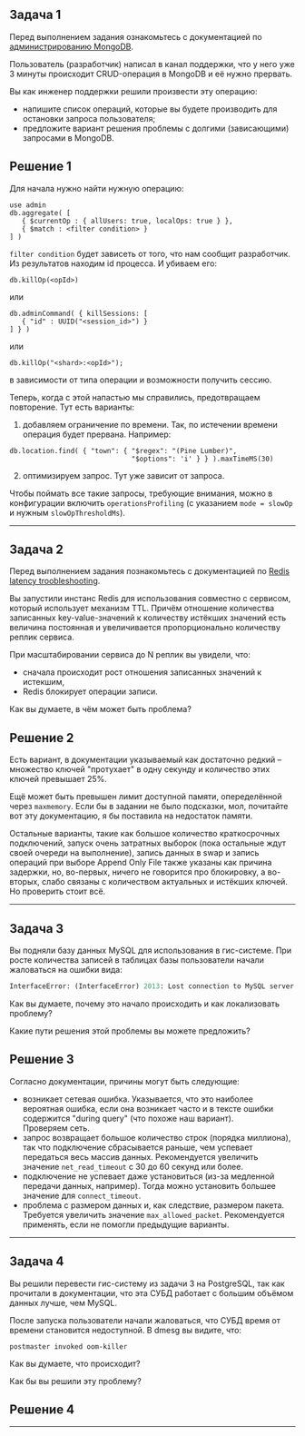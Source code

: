 ## Задача 1

Перед выполнением задания ознакомьтесь с документацией по [администрированию MongoDB](https://docs.mongodb.com/manual/administration/).

Пользователь (разработчик) написал в канал поддержки, что у него уже 3 минуты происходит CRUD-операция в MongoDB и её 
нужно прервать. 

Вы как инженер поддержки решили произвести эту операцию:

- напишите список операций, которые вы будете производить для остановки запроса пользователя;
- предложите вариант решения проблемы с долгими (зависающими) запросами в MongoDB.

## Решение 1

Для начала нужно найти нужную операцию:

```
use admin
db.aggregate( [
   { $currentOp : { allUsers: true, localOps: true } },
   { $match : <filter condition> }
] )
```
`filter condition` будет зависеть от того, что нам сообщит разработчик.<br/>
Из результатов находим id процесса. И убиваем его:
```
db.killOp(<opId>)
```
или
```
db.adminCommand( { killSessions: [
   { "id" : UUID("<session_id>") }
] } )
```
или
```
db.killOp("<shard>:<opId>");
```
в зависимости от типа операции и возможности получить сессию.

Теперь, когда с этой напастью мы справились, предотвращаем повторение. Тут есть варианты:

1. добавляем ограничение по времени. Так, по истечении времени операция будет прервана. Например:
```
db.location.find( { "town": { "$regex": "(Pine Lumber)",
                              "$options": 'i' } } ).maxTimeMS(30)
```
2. оптимизируем запрос. Тут уже зависит от запроса.

Чтобы поймать все такие запросы, требующие внимания, можно в конфигурации включить `operationsProfiling` (с указанием `mode = slowOp` и нужным `slowOpThresholdMs`).

---


## Задача 2

Перед выполнением задания познакомьтесь с документацией по [Redis latency troobleshooting](https://redis.io/topics/latency).

Вы запустили инстанс Redis для использования совместно с сервисом, который использует механизм TTL. 
Причём отношение количества записанных key-value-значений к количеству истёкших значений есть величина постоянная и
увеличивается пропорционально количеству реплик сервиса. 

При масштабировании сервиса до N реплик вы увидели, что:

- сначала происходит рост отношения записанных значений к истекшим,
- Redis блокирует операции записи.

Как вы думаете, в чём может быть проблема?

## Решение 2

Есть вариант, в документации указываемый как достаточно редкий – множество ключей "протухает" в одну секунду и количество этих ключей превышает 25%.

Ещё может быть превышен лимит доступной памяти, опеределённой через `maxmemory`. Если бы в задании не было подсказки, мол, почитайте вот эту документацию, я бы поставила на недостаток памяти.

Остальные варианты, такие как большое количество краткосрочных подключений, запуск очень затратных выборок (пока остальные ждут своей очереди на выполнение), запись данных в swap и запись операций при выборе Append Only File также указаны как причина задержки, но, во-первых, ничего не говорится про блокировку, а во-вторых, слабо связаны с количеством актуальных и истёкших ключей. Но проверить стоит всё.

---
 
## Задача 3

Вы подняли базу данных MySQL для использования в гис-системе. При росте количества записей в таблицах базы
пользователи начали жаловаться на ошибки вида:
```python
InterfaceError: (InterfaceError) 2013: Lost connection to MySQL server during query u'SELECT..... '
```

Как вы думаете, почему это начало происходить и как локализовать проблему?

Какие пути решения этой проблемы вы можете предложить?

## Решение 3

Согласно документации, причины могут быть следующие:
* возникает сетевая ошибка. Указывается, что это наиболее вероятная ошибка, если она возникает часто и в тексте ошибки содержится "during query" (что похоже наш вариант).<br/>
Проверяем сеть.
* запрос возвращает большое количество строк (порядка миллиона), так что подключение сбрасывается раньше, чем успевает передаться весь массив данных. Рекомендуется увеличить значение `net_read_timeout` с 30 до 60 секунд или более.
* подключение не успевает даже установиться (из-за медленной передачи данных, например). Тогда можно установить большее значение для `connect_timeout`.
* проблема с размером данных и, как следствие, размером пакета. Требуется увеличить значение `max_allowed_packet`. Рекомендуется применять, если не помогли предыдущие варианты. 

---

## Задача 4


Вы решили перевести гис-систему из задачи 3 на PostgreSQL, так как прочитали в документации, что эта СУБД работает с 
большим объёмом данных лучше, чем MySQL.

После запуска пользователи начали жаловаться, что СУБД время от времени становится недоступной. В dmesg вы видите, что:

`postmaster invoked oom-killer`

Как вы думаете, что происходит?

Как бы вы решили эту проблему?

## Решение 4

---